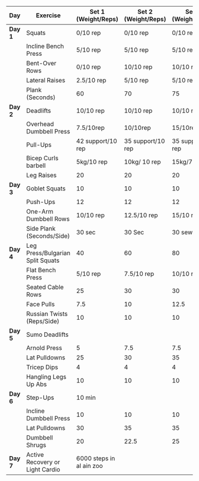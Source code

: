 | **Day**   | **Exercise**                     | **Set 1 (Weight/Reps)**  | **Set 2 (Weight/Reps)** | **Set 3 (Weight/Reps)** | **Cardio (Distance/Time)** |
| --------- | -------------------------------- | ------------------------ | ----------------------- | ----------------------- | -------------------------- |
| **Day 1** | Squats                           | 0/10 rep                 | 0/10 rep                | 0/10 rep                | Jogging: 20-30 mins        |
|           | Incline Bench Press              | 5/10 rep                 | 5/10 rep                | 5/10 rep                | 30 min/3.2 km              |
|           | Bent-Over Rows                   | 0/10 rep                 | 10/10 rep               | 10/10 rep               |                            |
|           | Lateral Raises                   | 2.5/10 rep               | 5/10 rep                | 5/10 rep                |                            |
|           | Plank (Seconds)                  | 60                       | 70                      | 75                      |                            |
| **Day 2** | Deadlifts                        | 10/10 rep                | 10/10 rep               | 10/10 rep               | Jogging: 20 mins           |
|           | Overhead Dumbbell Press          | 7.5/10rep                | 10/10rep                | 15/10rep                | 30 min/3.70km              |
|           | Pull-Ups                         | 42 support/10 rep        | 35 support/10 rep       | 35 support/10 rep       |                            |
|           | Bicep Curls barbell              | 5kg/10 rep               | 10kg/ 10 rep            | 15kg/7 rep              |                            |
|           | Leg Raises                       | 20                       | 20                      | 20                      |                            |
| **Day 3** | Goblet Squats                    | 10                       | 10                      | 10                      | Jogging: 20-30 mins        |
|           | Push-Ups                         | 12                       | 12                      | 12                      | 30 min/3.7km               |
|           | One-Arm Dumbbell Rows            | 10/10 rep                | 12.5/10 rep             | 15/10 rep               |                            |
|           | Side Plank (Seconds/Side)        | 30 sec                   | 30 Sec                  | 30 sewc                 |                            |
| **Day 4** | Leg Press/Bulgarian Split Squats | 40                       | 60                      | 80                      | Jogging: 20-30 mins        |
|           | Flat Bench Press                 | 5/10 rep                 | 7.5/10 rep              | 10/10 rep               | 30 min/3km                 |
|           | Seated Cable Rows                | 25                       | 30                      | 30                      |                            |
|           | Face Pulls                       | 7.5                      | 10                      | 12.5                    |                            |
|           | Russian Twists (Reps/Side)       | 10                       | 10                      | 10                      |                            |
| **Day 5** | Sumo Deadlifts                   |                          |                         |                         | Jogging: 20 mins           |
|           | Arnold Press                     | 5                        | 7.5                     | 7.5                     |                            |
|           | Lat Pulldowns                    | 25                       | 30                      | 35                      |                            |
|           | Tricep Dips                      | 4                        | 4                       | 4                       |                            |
|           | Hangling Legs Up Abs             | 10                       | 10                      | 10                      |                            |
| **Day 6** | Step-Ups                         | 10 min                   |                         |                         | Jogging: 25-30 mins        |
|           | Incline Dumbbell Press           | 10                       | 10                      | 10                      |                            |
|           | Lat Pulldowns                    | 30                       | 35                      | 35                      |                            |
|           | Dumbbell Shrugs                  | 20                       | 22.5                    | 25                      |                            |
| **Day 7** | Active Recovery or Light Cardio  | 6000 steps in al ain zoo |                         |                         | Light Jogging: 20-30 mins  |
